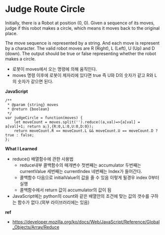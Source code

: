 # Judge Route Circle

Initially, there is a Robot at position (0, 0). Given a sequence of its moves, judge if this robot makes a circle, which means it moves back to the original place.

The move sequence is represented by a string. And each move is represent by a character. The valid robot moves are R (Right), L (Left), U (Up) and D (down). The output should be true or false representing whether the robot makes a circle.

- 로봇이 moves에서 오는 명령에 의해 움직인다.
- moves 명령 이후에 로봇이 제자리에 있다면 true 즉 U와 D의 숫자가 같고 R와 L의 숫자가 같으면 된다.


**JavaScript**

    /**
     * @param {string} moves
     * @return {boolean}
     */
    var judgeCircle = function(moves) {
        let moveCount = moves.split('').reduce((a,val)=>{a[val] = a[val]+1; return a;},{R:0,L:0,U:0,D:0});
        return moveCount.R == moveCount.L && moveCount.U == moveCount.D ? true : false;  
    };

**What I Learned**
- reduce() 배열함수에 관한 사용법
  - reduce내부 콜백함수의 매개변수 첫번째는 accumulator  두번째는 currentValue 세번째는 currentIndex 네번째는 Index가 들어간다.
  - 콜백함수 다음으로 initialValue의 값을 줄 수 있음 이렇게 될경우 index 0부터 실행
  - 콜백함수에서 return 값이 accumulator의 값이 됨
- JavaScript에는 python의 count와 같은 배열안의 조건에 맞는 값의 갯수를 구하는 함수가 없다.(외부 라이브러리에는 있음)

**ref**
- https://developer.mozilla.org/ko/docs/Web/JavaScript/Reference/Global_Objects/Array/Reduce
